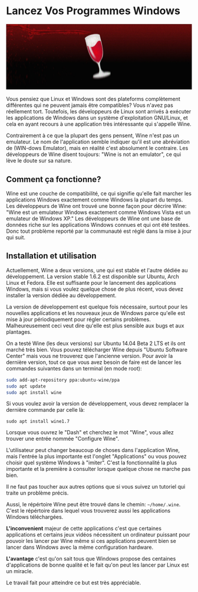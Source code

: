 # Lancez Vos Programmes Windows

![Screenshot](assets/Wine_4.0.jpg)

Vous pensiez que Linux et Windows sont des plateforms complètement différentes qui ne peuvent jamais être compatibles? Vous n'avez pas réellement tort. Toutefois, les développeurs de Linux sont arrivés à exécuter les applications de Windows dans un système d'exploitation GNU/Linux, et cela en ayant recours à une application très intéressante qui s'appelle Wine.

Contrairement à ce que la plupart des gens pensent, Wine n'est pas un emulateur. Le nom de l'application semble indiquer qu'il est une abréviation de (WIN-dows Emulator), mais en réalité c'est absolument le contraire. Les développeurs de Wine disent toujours: "Wine is not an emulator", ce qui lève le doute sur sa nature.

## Comment ça fonctionne?

Wine est une couche de compatibilité, ce qui signifie qu'elle fait marcher les applications Windows exactement comme Windows la plupart du temps. Les développeurs de Wine ont trouvé une bonne façon pour décrire Wine: "Wine est un emulateur Windows exactement comme Windows Vista est un emulateur de Windows XP." Les développeurs de Wine ont une base de données riche sur les applications Windows connues et qui ont été testées. Donc tout problème reporté par la communauté est réglé dans la mise à jour qui suit.

## Installation et utilisation

Actuellement, Wine a deux versions, une qui est stable et l'autre dédiée au développement. La version stable 1.6.2 est disponible sur Ubuntu, Arch Linux et Fedora. Elle est suffisante pour le lancement des applications Windows, mais si vous voulez quelque chose de plus récent, vous devez installer la version dédiée au développement.

La version de développement est quelque fois nécessaire, surtout pour les nouvelles applications et les nouveaux jeux de Windows parce qu'elle est mise à jour périodiquement pour régler certains problèmes. Malheureusement ceci veut dire qu'elle est plus sensible aux bugs et aux plantages.

On a testé Wine (les deux versions) sur Ubuntu 14.04 Beta 2 LTS et ils ont marché très bien. Vous pouvez télécharger Wine depuis "Ubuntu Software Center" mais vous ne trouverez que l'ancienne version. Pour avoir la dernière version, tout ce que vous avez besoin de faire est de lancer les commandes suivantes dans un terminal (en mode root):

```bash
sudo add-apt-repository ppa:ubuntu-wine/ppa
sudo apt update
sudo apt install wine
```

Si vous voulez avoir la version de développement, vous devez remplacer la dernière commande par celle là:

```
sudo apt install wine1.7
```

Lorsque vous ouvrez le "Dash" et cherchez le mot "Wine", vous allez trouver une entrée nommée "Configure Wine".

L'utilisateur peut changer beaucoup de choses dans l'application Wine, mais l'entrée la plus importante est l'onglet "Applications" ou vous pouvez choisir quel système Windows à "imiter". C'est la fonctionnalité la plus importante et la première à consulter lorsque quelque chose ne marche pas bien.

Il ne faut pas toucher aux autres options que si vous suivez un tutoriel qui traite un problème précis.

Aussi, le répértoire Wine peut être trouvé dans le chemin: `~/home/.wine`. C'est le répértoire dans lequel vous trouverez aussi les applications Windows téléchargées.

**L'inconvenient** majeur de cette applications c'est que certaines applications et certains jeux vidéos nécessitent un ordinateur puissant pour pouvoir les lancer par Wine même si ces applications peuvent bien se lancer dans Windows avec la même configuration hardware.

**L'avantage** c'est qu'on sait tous que Windows propose des centaines d'applications de bonne qualité et le fait qu'on peut les lancer par Linux est un miracle.

Le travail fait pour atteindre ce but est très appréciable.
